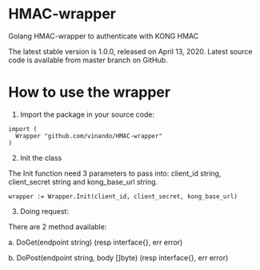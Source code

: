 # HMAC-wrapper
Golang HMAC-wrapper to authenticate with KONG HMAC

The latest stable version is 1.0.0, released on April 13, 2020. Latest source code is available from master branch on GitHub.

# How to use the wrapper

1. Import the package in your source code:
```
import (
  Wrapper "github.com/vinando/HMAC-wrapper"
)
```

2. Init the class

The Init function need 3 parameters to pass into: client_id string, client_secret string and kong_base_url string.

```wrapper := Wrapper.Init(client_id, client_secret, kong_base_url)```

3. Doing request:

There are 2 method available:

  a. DoGet(endpoint string) (resp interface{}, err error)
  
  b. DoPost(endpoint string, body []byte) (resp interface{}, err error)
